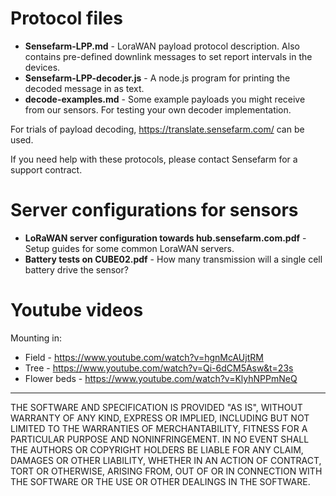# Protocol files

* **Sensefarm-LPP.md** - LoraWAN payload protocol description. Also contains pre-defined downlink messages to set report intervals in the devices.
* **Sensefarm-LPP-decoder.js** - A node.js program for printing the decoded message in as text.
* **decode-examples.md** - Some example payloads you might receive from our sensors. For testing your own decoder implementation.

For trials of payload decoding, https://translate.sensefarm.com/ can be used. 

If you need help with these protocols, please contact Sensefarm for a support contract.

# Server configurations for sensors
* **LoRaWAN server configuration towards hub.sensefarm.com.pdf** - Setup guides for some common LoraWAN servers.
* **Battery tests on CUBE02.pdf** - How many transmission will a single cell battery drive the sensor?

# Youtube videos

Mounting in:
* Field - https://www.youtube.com/watch?v=hgnMcAUjtRM
* Tree - https://www.youtube.com/watch?v=Qi-6dCM5Asw&t=23s
* Flower beds - https://www.youtube.com/watch?v=KlyhNPPmNeQ

---
THE SOFTWARE AND SPECIFICATION IS PROVIDED "AS IS", WITHOUT WARRANTY OF ANY KIND, EXPRESS OR IMPLIED, INCLUDING BUT NOT LIMITED TO THE WARRANTIES OF MERCHANTABILITY, FITNESS FOR A PARTICULAR PURPOSE AND NONINFRINGEMENT. IN NO EVENT SHALL THE AUTHORS OR COPYRIGHT HOLDERS BE LIABLE FOR ANY CLAIM, DAMAGES OR OTHER LIABILITY, WHETHER IN AN ACTION OF CONTRACT, TORT OR OTHERWISE, ARISING FROM, OUT OF OR IN CONNECTION WITH THE SOFTWARE OR THE USE OR OTHER DEALINGS IN THE SOFTWARE.
